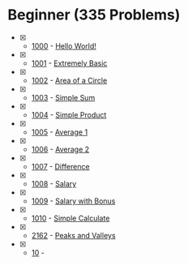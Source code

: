 # Beginner (335 Problems)

- [x] - [1000](https://www.beecrowd.com.br/judge/en/problems/view/1000) - [Hello World!](https://github.com/ImtiazAhmedAkash/beecrowd/blob/main/Beginner%20(C)/1000.c)
- [x] - [1001](https://www.beecrowd.com.br/judge/en/problems/view/1001) - [Extremely Basic](https://github.com/ImtiazAhmedAkash/beecrowd/blob/main/Beginner%20(C)/1001.c)
- [x] - [1002](https://www.beecrowd.com.br/judge/en/problems/view/1002) - [Area of a Circle](https://github.com/ImtiazAhmedAkash/beecrowd/blob/main/Beginner%20(C)/1002.c)
- [x] - [1003](https://www.beecrowd.com.br/judge/en/problems/view/1003) - [Simple Sum](https://github.com/ImtiazAhmedAkash/beecrowd/blob/main/Beginner%20(C)/1003.c)
- [x] - [1004](https://www.beecrowd.com.br/judge/en/problems/view/1004) - [Simple Product](https://github.com/ImtiazAhmedAkash/beecrowd/blob/main/Beginner%20(C)/1004.c)
- [x] - [1005](https://www.beecrowd.com.br/judge/en/problems/view/1005) - [Average 1](https://github.com/ImtiazAhmedAkash/beecrowd/blob/main/Beginner%20(C)/1005.c)
- [x] - [1006](https://www.beecrowd.com.br/judge/en/problems/view/1006) - [Average 2](https://github.com/ImtiazAhmedAkash/beecrowd/blob/main/Beginner%20(C)/1006.c)
- [x] - [1007](https://www.beecrowd.com.br/judge/en/problems/view/1007) - [Difference](https://github.com/ImtiazAhmedAkash/beecrowd/blob/main/Beginner%20(C)/1007.c)
- [x] - [1008](https://www.beecrowd.com.br/judge/en/problems/view/1008) - [Salary](https://github.com/ImtiazAhmedAkash/beecrowd/blob/main/Beginner%20(C)/1008.c)
- [x] - [1009](https://www.beecrowd.com.br/judge/en/problems/view/1009) - [Salary with Bonus](https://github.com/ImtiazAhmedAkash/beecrowd/blob/main/Beginner%20(C)/1009.c)
- [x] - [1010](https://www.beecrowd.com.br/judge/en/problems/view/1010) - [Simple Calculate](https://github.com/ImtiazAhmedAkash/beecrowd/blob/main/Beginner%20(C)/1010.c)
- [x] - [2162](https://www.beecrowd.com.br/judge/en/problems/view/2162) - [Peaks and Valleys](https://github.com/ImtiazAhmedAkash/beecrowd/blob/main/Beginner%20(C)/2162.c)
- [x] - [10](https://www.beecrowd.com.br/judge/en/problems/view/10) - [](https://github.com/ImtiazAhmedAkash/beecrowd/blob/main/Beginner%20(C)/10.c)
